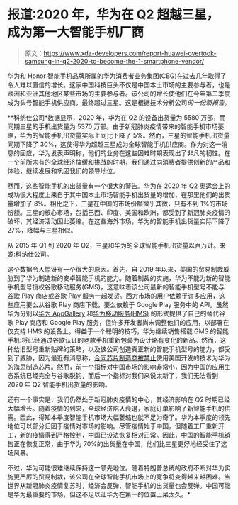 # 报道:2020 年，华为在 Q2 超越三星，成为第一大智能手机厂商

> 原文：<https://www.xda-developers.com/report-huawei-overtook-samsung-in-q2-2020-to-become-the-1-smartphone-vendor/>

华为和 Honor 智能手机品牌所属的华为消费者业务集团(CBG)在过去几年取得了令人难以置信的增长。这家中国科技巨头不仅是中国本土市场的主要参与者，也是欧洲和亚洲其他地区某些市场的主要参与者。该公司的增长使他们在今年第二季度成为头号智能手机供应商，最终超过三星。这是根据技术分析公司[](https://www.canalys.com/newsroom/Canalys-huawei-samsung-worldwide-smartphone-market-q2-2020)*的一份新报告。*

 **科纳仕公司*数据显示，2020 年，华为在 Q2 的设备出货量为 5580 万部，而同期三星的手机出货量为 5370 万部。由于新冠肺炎疫情带来的智能手机市场萎缩，华为的智能手机出货量实际上同比下降了 5%。然而，三星的智能手机出货量同期下降了 30%，这使得华为超越三星成为全球智能手机供应商。作为对这一消息的回应，华为发表声明称，他们的业务在这些困难时期表现出了非凡的韧性。在一个前所未有的全球经济放缓和挑战的时期，我们通过向消费者提供创新的产品和体验，继续发展和巩固我们的领导地位。

然而，这些智能手机的出货量有一个很大的警告。华为在 2020 年 Q2 奥运会上的成功很大程度上来自于其中国本土市场智能手机出货量的增加，在那里他们的出货量增加了 8%。相比之下，三星在中国的市场份额微乎其微，只有不到 1%的市场份额。三星的核心市场，包括巴西、印度、美国和欧洲，都受到了新冠肺炎疫情的破坏，其经济活动因此萎缩。在这些海外市场，华为的智能手机出货量实际下降了 27%，降幅与三星相似。

从 2015 年 Q1 到 2020 年 Q2，三星和华为的全球智能手机出货量以百万计。来源:[科纳仕公司。](https://www.canalys.com/newsroom/Canalys-huawei-samsung-worldwide-smartphone-market-q2-2020)

这个数据令人惊讶有一个很大的原因。首先，自 2019 年以来，美国的贸易制裁威胁到了华为制造新的安卓智能手机的能力。随着制裁的实施，华为不能为新的智能手机型号授权谷歌移动服务(GMS)，这意味着该公司最新的智能手机型号不能与谷歌 Play 商店或谷歌 Play 服务一起发货。西方市场的用户依赖于许多应用，这些应用要么从谷歌 Play 商店下载，要么依赖于 Google Play 服务中的 API。虽然华为分别以[华为 AppGallery](https://www.xda-developers.com/appgallery-huawei-alternative-google-play-store-android/) 和[华为移动服务(HMS)](https://www.xda-developers.com/huawei-hms-core-android-alternative-google-play-services-gms/) 的形式提供了自己的替代谷歌 Play 商店和 Google Play 服务，但许多开发者尚未调整他们的应用，以部署在仅支持 HMS 的设备上。得益于一个聪明的技巧，华为继续销售搭载 GMS 的智能手机:将已经通过谷歌认证的老款手机重新包装为设计略有变化的新品。然而，这种给旧型号重新贴牌的策略，以及该公司创造真正新的智能手机型号的能力，都受到了威胁，因为最近有消息称，[合同芯片制造商被禁止](https://www.xda-developers.com/us-government-blocks-chip-makers-huawei-hisilicon-kirin-soc/)使用美国开发的技术为华为的海思制造芯片。然而，前一个指标对中国市场的影响非常小，因为中国的应用生态系统已经完全与谷歌脱钩，而后一个指标对我们来说太新了，我们无法看到 2020 年 Q2 智能手机出货量的影响。

还有一个事实是，我们仍然处于新冠肺炎疫情的中心，其经济影响在 Q2 时期已经大幅增长。随着疫情的到来，全球经济陷入衰退，家庭订单影响了新智能手机的供需。因此，得知本季度智能手机市场大幅萎缩也就不足为奇了。华为本季度的领先地位可以部分归因于疫情对市场的影响。尽管疫情始于中国，但随着工厂重新开工，新的疫情得到严格控制，中国已设法恢复相对正常。因此，中国的智能手机销售正在恢复正常，由于华为 70%的出货量在中国，他们比三星更好地经受住了这场风暴。

不过，华为可能很难继续保持这一领先地位。随着特朗普总统的政府不断对华为实施更严厉的贸易制裁，该公司在全球智能手机市场上的竞争将变得越来越困难。当世界从新冠肺炎疫情复苏时，经济会反弹，智能手机的出货量也会反弹。中国可能是华为最重要的市场，但这不足以让华为在第一的位置上呆太久。*